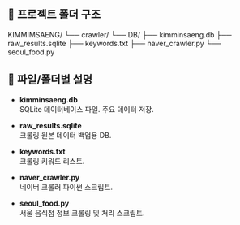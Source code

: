 
## 📁 프로젝트 폴더 구조

KIMMIMSAENG/
└── crawler/
    └── DB/
        ├── kimminsaeng.db
        ├── raw_results.sqlite
        ├── keywords.txt
        ├── naver_crawler.py
        └── seoul_food.py

## 📄 파일/폴더별 설명

- **kimminsaeng.db**  
  SQLite 데이터베이스 파일. 주요 데이터 저장.

- **raw_results.sqlite**  
  크롤링 원본 데이터 백업용 DB.

- **keywords.txt**  
  크롤링 키워드 리스트.

- **naver_crawler.py**  
  네이버 크롤러 파이썬 스크립트.

- **seoul_food.py**  
  서울 음식점 정보 크롤링 및 처리 스크립트.
